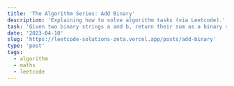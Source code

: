 ```yaml
---
title: 'The Algorithm Series: Add Binary'
description: 'Explaining how to solve algorithm tasks (via Leetcode).'
task: 'Given two binary strings a and b, return their sum as a binary string.'
date: '2023-04-10'
slug: 'https://leetcode-solutions-zeta.vercel.app/posts/add-binary'
type: 'post'
tags:
  - algorithm
  - maths
  - leetcode
---
```

